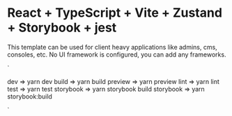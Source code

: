 # React + TypeScript + Vite + Zustand + Storybook + jest

This template can be used for client heavy applications like admins, cms, consoles, etc. No UI framework is configured, you can add any frameworks.

`

  dev => yarn dev
  build => yarn build
  preview => yarn preview
  lint => yarn lint
  test => yarn test
  storybook => yarn storybook
  build storybook => yarn storybook:build

`